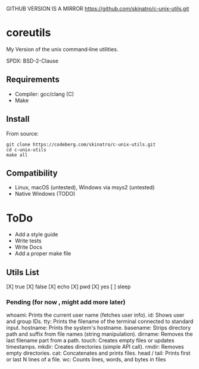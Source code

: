 GITHUB VERSION IS A MIRROR
https://github.com/skinatro/c-unix-utils.git


# coreutils
My Version of the unix command‑line utilities.

SPDX: BSD-2-Clause 

## Requirements
- Compiler: gcc/clang (C)
- Make

## Install
From source:
```
git clone https://codeberg.com/skinatro/c-unix-utils.git 
cd c-unix-utils
make all         
```

## Compatibility
- Linux, macOS (untested), Windows via msys2 (untested)
- Native Windows (TODO)

# ToDo
- Add a style guide
- Write tests
- Write Docs
- Add a proper make file

## Utils List

[X] true
[X] false
[X] echo 
[X] pwd
[X] yes
[ ] sleep

### Pending (for now , might add more later)

whoami: Prints the current user name (fetches user info).
id: Shows user and group IDs.
tty: Prints the filename of the terminal connected to standard input.
hostname: Prints the system's hostname.
basename: Strips directory path and suffix from file names (string manipulation).
dirname: Removes the last filename part from a path.
touch: Creates empty files or updates timestamps.
mkdir: Creates directories (simple API call).
rmdir: Removes empty directories.
cat: Concatenates and prints files.
head / tail: Prints first or last N lines of a file.
wc: Counts lines, words, and bytes in files